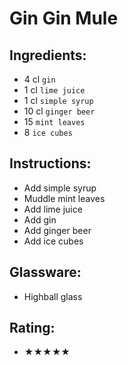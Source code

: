 # Gin Gin Mule

## Ingredients:
- 4 cl `gin`
- 1 cl `lime juice`
- 1 cl `simple syrup`
- 10 cl `ginger beer`
- 15 `mint leaves`
- 8 `ice cubes`

## Instructions:
- Add simple syrup
- Muddle mint leaves
- Add lime juice
- Add gin
- Add ginger beer
- Add ice cubes

## Glassware:
- Highball glass

## Rating:
- ★★★★★
